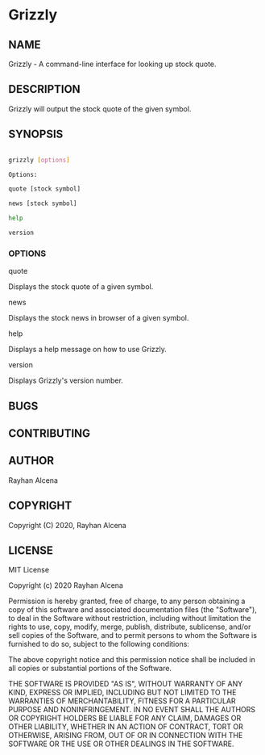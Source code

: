 # Grizzly

## NAME

Grizzly - A command-line interface for looking up stock quote.

## DESCRIPTION

Grizzly will output the stock quote of the given symbol.

## SYNOPSIS

```bash

grizzly [options]

Options:

quote [stock symbol]

news [stock symbol]

help

version

```

### OPTIONS

quote

Displays the stock quote of a given symbol.

news

Displays the stock news in browser of a given symbol.

help

Displays a help message on how to use Grizzly.

version

Displays Grizzly's version number.

## BUGS

## CONTRIBUTING

## AUTHOR

Rayhan Alcena

## COPYRIGHT

Copyright (C) 2020, Rayhan Alcena

## LICENSE

MIT License

Copyright (c) 2020 Rayhan Alcena

Permission is hereby granted, free of charge, to any person obtaining a copy
of this software and associated documentation files (the "Software"), to deal
in the Software without restriction, including without limitation the rights
to use, copy, modify, merge, publish, distribute, sublicense, and/or sell
copies of the Software, and to permit persons to whom the Software is
furnished to do so, subject to the following conditions:

The above copyright notice and this permission notice shall be included in all
copies or substantial portions of the Software.

THE SOFTWARE IS PROVIDED "AS IS", WITHOUT WARRANTY OF ANY KIND, EXPRESS OR
IMPLIED, INCLUDING BUT NOT LIMITED TO THE WARRANTIES OF MERCHANTABILITY,
FITNESS FOR A PARTICULAR PURPOSE AND NONINFRINGEMENT. IN NO EVENT SHALL THE
AUTHORS OR COPYRIGHT HOLDERS BE LIABLE FOR ANY CLAIM, DAMAGES OR OTHER
LIABILITY, WHETHER IN AN ACTION OF CONTRACT, TORT OR OTHERWISE, ARISING FROM,
OUT OF OR IN CONNECTION WITH THE SOFTWARE OR THE USE OR OTHER DEALINGS IN THE
SOFTWARE.
